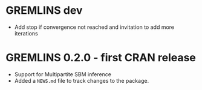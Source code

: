 # GREMLINS dev

* Add stop if convergence not reached and invitation to add more iterations

# GREMLINS 0.2.0 - first CRAN release

* Support for Multipartite SBM inference 
* Added a `NEWS.md` file to track changes to the package.
